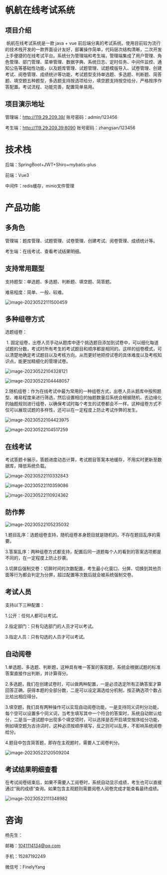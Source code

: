 # 帆航在线考试系统

##  项目介绍

​     帆航在线考试系统是一款 java + vue 前后端分离的考试系统。使用目前较为流行的技术栈开发的一款界面设计友好，部署操作简单，代码层次结构清晰，二次开发上手便捷的在线考试平台。系统分为管理端和考生端，管理端集成了用户管理、角色管理、部门管理、菜单管理、数据字典、系统日志、定时任务、中间件监控、通知公告等基础性功能，以及题库管理、试题管理、试题模版导入、试卷管理、创建考试、阅卷管理、成绩统计等功能，考试题型支持单选题、多选题、判断题、简答题、填空题五种题型，多选题支持按选项给分，填空题支持按空给分，严格按序作答配置。考试流程、功能完善，配置简单易用。

## 项目演示地址

管理端：http://119.29.209.39/   账号密码：admin/123456

考生端：http://119.29.209.39:8090   账号密码：zhangsan/123456

# 技术栈

后端：SpringBoot+JWT+Shiro+mybatis-plus

前端：Vue3

中间件：redis缓存，minio文件管理

# 产品功能

## 多角色

管理端：题库管理、试题管理、试卷管理、创建考试、阅卷管理、成绩统计等。

考生端：在线考试、查看考试结果明细。

## 支持常用题型

支持题型：单选题、多选题、判断题、填空题、简答题。

难易程度：简单、一般、较难。

![image-20230522111500459](images/image-20230522111500459.png)

## 多种组卷方式

选题组卷：

​    1. 固定组卷，出卷人员手动从题库中逐个挑选题目添加到试卷中，可以细化每道试题的分数，考试时所有考生的考试题目和顺序都是相同的。这样的组卷模式，可以清楚地确定考试题目以及考核方向，从而更好地把控试卷的具体难度以及考核知识点，能更加精细化的管理试卷。

![image-20230522104328121](https://github.com/yangfeng005/exam/blob/main/images/image-20230522104328121.png)

![image-20230522104448057](https://github.com/yangfeng005/exam/blob/main/images/image-20230522104448057.png)

​     2.随机组卷：作为在线考试中最为常用的一种组卷方式，出卷人员从题库中按照题型、难易程度来进行筛选，然后设置相应的抽题数量后系统会根据随机、去边缘化的抽题规则进行组卷，以确保考试时每个考生的试卷都会不一样。这种组卷方式不仅可以展现试题的多样性，还可以在一定程度上防止考试作弊的发生。

![image-20230522104423975](https://github.com/yangfeng005/exam/blob/main/images/image-20230522104423975.png)

![image-20230522104517259](https://github.com/yangfeng005/exam/blob/main/images/image-20230522104517259.png)

## 在线考试

​      考试答题卡展示，答题进度动态计算，考试题目答案本地缓存，不用实时更新至数据库，降低系统负载。

![image-20230522110332843](https://github.com/yangfeng005/exam/blob/main/images/WX20230531-142903%402x.png)

![image-20230522110359086](https://github.com/yangfeng005/exam/blob/main/images/image-20230522110359086.png)

![image-20230522110924362](https://github.com/yangfeng005/exam/blob/main/images/image-20230522110924362.png)

## 防作弊

![image-20230522105235032](https://github.com/yangfeng005/exam/blob/main/images/image-20230522105235032.png)

1.题目乱序：选题组卷支持，随机组卷本身题目就是随机的，不存在题目乱序的需要。

3.答案乱序：两种组卷方式都支持，配置后同一道题每个人的看到的答案选项都是不同的，在一定程度上防止抄袭。

3.切屏后强制交卷：切屏时间的次数配置，考生最小化窗口、分屏、切换到其他页面等行为都会判定为分屏，超过配置等次数后就会被系统强制交卷。

## 考试人员

支持以下三种配置：

1.公开：任何人都可以考试。

2.指定部门：只有勾选部门的人员才可以考试。

3.指定人员：只有勾选的人员才可以考试。

## 自动阅卷

1.单选题、多选题、判断题，这种具有唯一答案的客观题，系统会根据试题的标准答案直接作出判断，并计算得分。

2.多选题，我们在创建试卷时，可以做两种配置，一是必须选定所有正确答案才算回答正确，获得本题的全部分数，二是可以设定漏选给分机制，按正确选项个数占比给出相应得分。

3.填空题，我们具有两种操作可以实现自动阅卷功能，一是支持同义词判分功能，每个空可以设置多个同义词，当考生填写其中一个符合的答案时，系统自动默认给分，二是当一道试题中出现多个填空项时，可以选择是否开启填空按序给分功能，例如填空题为古诗词时，这种必须按顺序填写，反之则可以乱序，不影响系统阅卷给分。

4.题目中包含简答题，即存在主观题时，需要人工阅卷判分。

![image-20230522120509204](https://github.com/yangfeng005/exam/blob/main/images/image-20230522120509204.png)

## 考试结果明细查看

在考试阅卷结束后，如果不需要人工阅卷时，系统自动显示成绩，考生也可以直接通过“我的成绩”查询。如果包含主观题则需要阅卷人阅卷完成才能查看最终成绩。

![image-20230522111348982](https://github.com/yangfeng005/exam/blob/main/images/image-20230522111348982.png)

# 咨询

杨先生：

邮箱：[1041114134@qq.com](mailto:835487894@qq.com)

手机：15287192249

微信号：FinelyYang
